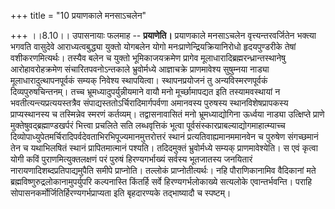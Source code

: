 +++
title = "10 प्रयाणकाले मनसाऽचलेन"

+++
।।8.10।। उपासनायाः फलमाह -- **प्रयाणेति।** प्रयाणकाले मनसाऽचलेन
वृत्त्यन्तरवर्जितेन भक्त्या भगवति वासुदेवे आराध्यत्वबुद्ध्या युक्तो
योगबलेन योगो मनःप्राणेन्द्रियक्रियानिरोधो हृदयपुण्डरीके तेषां
वशीकरणमित्यर्थः। तस्यैव बलेन च युक्तो भूमिकाजयक्रमेण प्रागेव
मूलाधारादिब्रह्मरन्ध्रान्तस्थानेषु आरोहावरोहक्रमेण संचारितपवनोऽन्तकाले
भ्रुवोर्मध्ये आज्ञाचक्रे प्राणमावेश्य सुषुम्नया नाड्या
मूलाधारादुत्थापनपूर्वकं सम्यक् निवेश्य स्थापयित्वा। स्थापनप्रयोजनं तु
अन्यविस्मरणपूर्वकं दिव्यपुरुषचिन्तनम्। तच्च भ्रूमध्यादुपर्युन्नीयमाने
वायौ मनो मूर्च्छामापद्यत इति तस्यामवस्थायां न
भवतीत्यन्त्यप्रत्ययस्तत्रैव संपाद्यस्ततोऽर्चिरादिमार्गपर्वणा अमानवस्य
पुरुषस्य स्थानविशेषप्रापकस्य प्राप्यस्थानस्य च तस्मिन्नेव स्मरणं
कर्तव्यम्। तद्वासनावासितं मनो भ्रूमध्याद्योगिना ऊर्ध्वया नाड्या
उत्क्षिप्ते प्राणे मुक्तेषुवद्ब्रह्माण्डखर्परं भित्त्वा प्रचलिते सति
लब्धवृत्तिकं भूत्वा पूर्वसंस्कारप्राबल्याद्योगमाहात्म्याच्च
दिव्योपाध्युपेतमर्चिरादिपर्वदेवताभिरभिपूज्यमानमुत्तरोत्तरं स्थानं
प्रत्यतिवाह्यमानममानवेन च पुरुषेण संगच्छमानं तेन च यथाभिलषितं स्थानं
प्रापितमात्मानं पश्यति। तदिदमुक्तं भ्रुवोर्मध्ये सम्यक् प्राणमावेश्येति।
स एवं कृत्वा योगी कविं पुराणमित्युक्तलक्षणं परं पुरुषं हिरण्यगर्भाख्यं
सर्वस्य भूतजातस्य जनयितारं नारायणादिशब्दप्रतिपाद्यमुपैति समीपे
प्राप्नोति। तल्लोकं प्राप्नोतीत्यर्थः। नहि पौराणिकानामिव वैदिकानां मते
ब्रह्मविष्णुरुद्रलोकानामुपर्युपरि कल्पनास्ति किंतर्हि सर्वे
हिरण्यगर्भलोकाख्ये सत्यलोके एवान्तर्भवन्ति। पराहि
सोपासनकर्मोर्जितिर्हिरण्यगर्भप्राप्यता इति बृहदारण्यके तद्भाष्यादौ च
स्पष्टम्।
